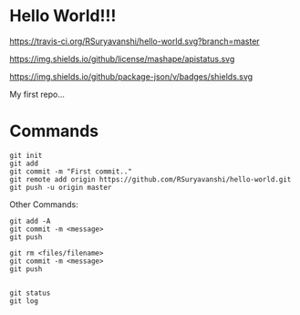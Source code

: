 # Hello World!!!

https://travis-ci.org/RSuryavanshi/hello-world.svg?branch=master

https://img.shields.io/github/license/mashape/apistatus.svg

https://img.shields.io/github/package-json/v/badges/shields.svg


My first repo...



# Commands

    git init
    git add
    git commit -m "First commit.."
    git remote add origin https://github.com/RSuryavanshi/hello-world.git
    git push -u origin master

    
    
Other Commands:

    git add -A
    git commit -m <message>
    git push
    
    git rm <files/filename>
    git commit -m <message>
    git push

    
    git status
    git log